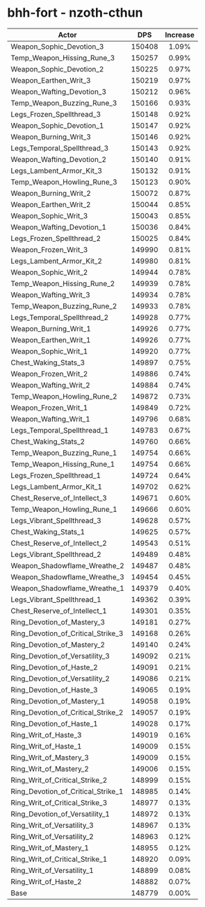 # bhh-fort - nzoth-cthun
| Actor | DPS | Increase |
|---|:---:|:---:|
|Weapon_Sophic_Devotion_3|150408|1.09%|
|Temp_Weapon_Hissing_Rune_3|150257|0.99%|
|Weapon_Sophic_Devotion_2|150225|0.97%|
|Weapon_Earthen_Writ_3|150219|0.97%|
|Weapon_Wafting_Devotion_3|150212|0.96%|
|Temp_Weapon_Buzzing_Rune_3|150166|0.93%|
|Legs_Frozen_Spellthread_3|150148|0.92%|
|Weapon_Sophic_Devotion_1|150147|0.92%|
|Weapon_Burning_Writ_3|150146|0.92%|
|Legs_Temporal_Spellthread_3|150143|0.92%|
|Weapon_Wafting_Devotion_2|150140|0.91%|
|Legs_Lambent_Armor_Kit_3|150132|0.91%|
|Temp_Weapon_Howling_Rune_3|150123|0.90%|
|Weapon_Burning_Writ_2|150072|0.87%|
|Weapon_Earthen_Writ_2|150044|0.85%|
|Weapon_Sophic_Writ_3|150043|0.85%|
|Weapon_Wafting_Devotion_1|150036|0.84%|
|Legs_Frozen_Spellthread_2|150025|0.84%|
|Weapon_Frozen_Writ_3|149990|0.81%|
|Legs_Lambent_Armor_Kit_2|149980|0.81%|
|Weapon_Sophic_Writ_2|149944|0.78%|
|Temp_Weapon_Hissing_Rune_2|149939|0.78%|
|Weapon_Wafting_Writ_3|149934|0.78%|
|Temp_Weapon_Buzzing_Rune_2|149933|0.78%|
|Legs_Temporal_Spellthread_2|149928|0.77%|
|Weapon_Burning_Writ_1|149926|0.77%|
|Weapon_Earthen_Writ_1|149926|0.77%|
|Weapon_Sophic_Writ_1|149920|0.77%|
|Chest_Waking_Stats_3|149897|0.75%|
|Weapon_Frozen_Writ_2|149886|0.74%|
|Weapon_Wafting_Writ_2|149884|0.74%|
|Temp_Weapon_Howling_Rune_2|149872|0.73%|
|Weapon_Frozen_Writ_1|149849|0.72%|
|Weapon_Wafting_Writ_1|149796|0.68%|
|Legs_Temporal_Spellthread_1|149783|0.67%|
|Chest_Waking_Stats_2|149760|0.66%|
|Temp_Weapon_Buzzing_Rune_1|149754|0.66%|
|Temp_Weapon_Hissing_Rune_1|149754|0.66%|
|Legs_Frozen_Spellthread_1|149724|0.64%|
|Legs_Lambent_Armor_Kit_1|149702|0.62%|
|Chest_Reserve_of_Intellect_3|149671|0.60%|
|Temp_Weapon_Howling_Rune_1|149666|0.60%|
|Legs_Vibrant_Spellthread_3|149628|0.57%|
|Chest_Waking_Stats_1|149625|0.57%|
|Chest_Reserve_of_Intellect_2|149543|0.51%|
|Legs_Vibrant_Spellthread_2|149489|0.48%|
|Weapon_Shadowflame_Wreathe_2|149487|0.48%|
|Weapon_Shadowflame_Wreathe_3|149454|0.45%|
|Weapon_Shadowflame_Wreathe_1|149379|0.40%|
|Legs_Vibrant_Spellthread_1|149362|0.39%|
|Chest_Reserve_of_Intellect_1|149301|0.35%|
|Ring_Devotion_of_Mastery_3|149181|0.27%|
|Ring_Devotion_of_Critical_Strike_3|149168|0.26%|
|Ring_Devotion_of_Mastery_2|149140|0.24%|
|Ring_Devotion_of_Versatility_3|149092|0.21%|
|Ring_Devotion_of_Haste_2|149091|0.21%|
|Ring_Devotion_of_Versatility_2|149086|0.21%|
|Ring_Devotion_of_Haste_3|149065|0.19%|
|Ring_Devotion_of_Mastery_1|149058|0.19%|
|Ring_Devotion_of_Critical_Strike_2|149057|0.19%|
|Ring_Devotion_of_Haste_1|149028|0.17%|
|Ring_Writ_of_Haste_3|149019|0.16%|
|Ring_Writ_of_Haste_1|149009|0.15%|
|Ring_Writ_of_Mastery_3|149009|0.15%|
|Ring_Writ_of_Mastery_2|149006|0.15%|
|Ring_Writ_of_Critical_Strike_2|148999|0.15%|
|Ring_Devotion_of_Critical_Strike_1|148985|0.14%|
|Ring_Writ_of_Critical_Strike_3|148977|0.13%|
|Ring_Devotion_of_Versatility_1|148972|0.13%|
|Ring_Writ_of_Versatility_3|148967|0.13%|
|Ring_Writ_of_Versatility_2|148963|0.12%|
|Ring_Writ_of_Mastery_1|148955|0.12%|
|Ring_Writ_of_Critical_Strike_1|148920|0.09%|
|Ring_Writ_of_Versatility_1|148899|0.08%|
|Ring_Writ_of_Haste_2|148882|0.07%|
|Base|148779|0.00%|
